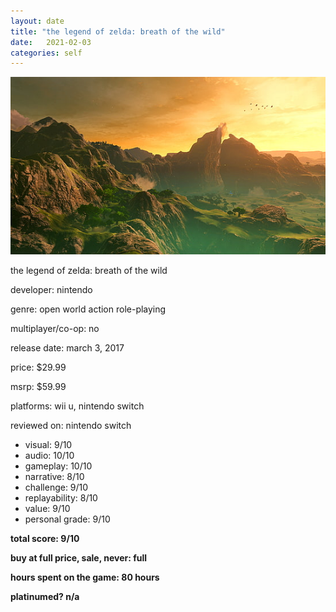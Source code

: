 ```yaml
---
layout: date
title: "the legend of zelda: breath of the wild"
date:   2021-02-03
categories: self
---
```


![mos](/assets/img/botw.jpg)

the legend of zelda: breath of the wild

developer: nintendo

genre: open world action role-playing

multiplayer/co-op: no

release date: march 3, 2017

price: $29.99

msrp: $59.99

platforms: wii u, nintendo switch

reviewed on: nintendo switch

- visual: 9/10
- audio: 10/10
- gameplay: 10/10
- narrative: 8/10
- challenge: 9/10
- replayability: 8/10
- value: 9/10
- personal grade: 9/10

**total score: 9/10**

**buy at full price, sale, never: full**

**hours spent on the game: 80 hours**

**platinumed? n/a**



